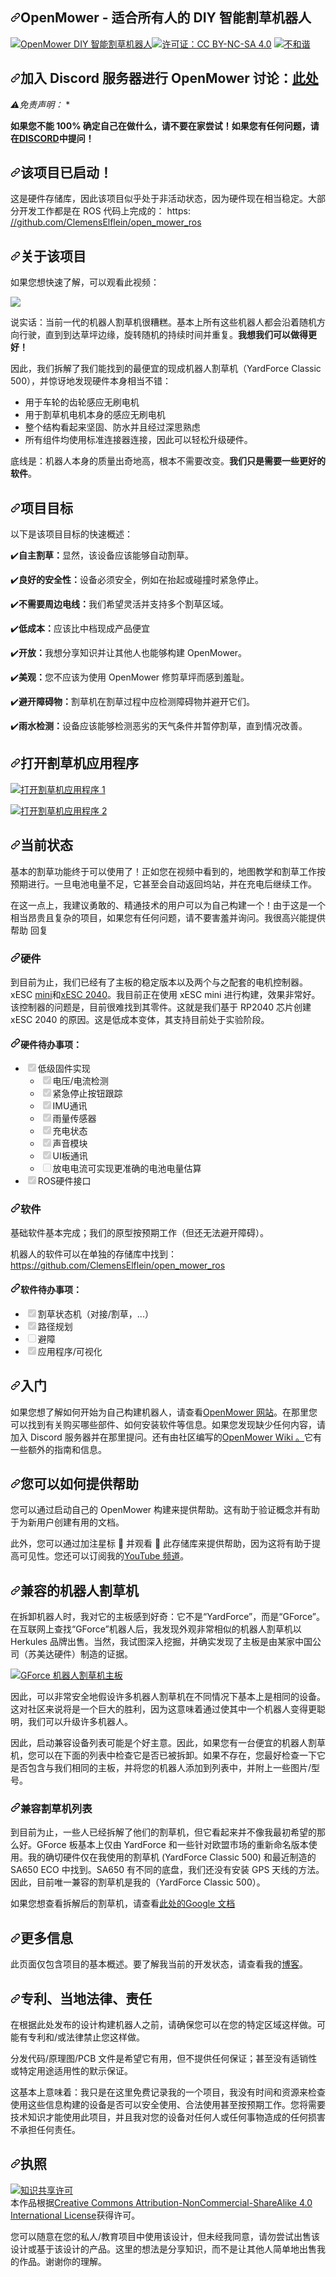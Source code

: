 <div class="Box-sc-g0xbh4-0 bJMeLZ js-snippet-clipboard-copy-unpositioned" data-hpc="true"><article class="markdown-body entry-content container-lg" itemprop="text"><h1 tabindex="-1" dir="auto"><a id="user-content-openmower---the-diy-smart-mowing-robot-for-everyone" class="anchor" aria-hidden="true" tabindex="-1" href="#openmower---the-diy-smart-mowing-robot-for-everyone"><svg class="octicon octicon-link" viewBox="0 0 16 16" version="1.1" width="16" height="16" aria-hidden="true"><path d="m7.775 3.275 1.25-1.25a3.5 3.5 0 1 1 4.95 4.95l-2.5 2.5a3.5 3.5 0 0 1-4.95 0 .751.751 0 0 1 .018-1.042.751.751 0 0 1 1.042-.018 1.998 1.998 0 0 0 2.83 0l2.5-2.5a2.002 2.002 0 0 0-2.83-2.83l-1.25 1.25a.751.751 0 0 1-1.042-.018.751.751 0 0 1-.018-1.042Zm-4.69 9.64a1.998 1.998 0 0 0 2.83 0l1.25-1.25a.751.751 0 0 1 1.042.018.751.751 0 0 1 .018 1.042l-1.25 1.25a3.5 3.5 0 1 1-4.95-4.95l2.5-2.5a3.5 3.5 0 0 1 4.95 0 .751.751 0 0 1-.018 1.042.751.751 0 0 1-1.042.018 1.998 1.998 0 0 0-2.83 0l-2.5 2.5a1.998 1.998 0 0 0 0 2.83Z"></path></svg></a><font style="vertical-align: inherit;"><font style="vertical-align: inherit;">OpenMower - 适合所有人的 DIY 智能割草机器人</font></font></h1>
<p dir="auto"><a target="_blank" rel="noopener noreferrer" href="https://github.com/ClemensElflein/OpenMower/blob/main/img/open_mower_header.jpg"><img src="https://github.com/ClemensElflein/OpenMower/raw/main/img/open_mower_header.jpg" alt="OpenMower DIY 智能割草机器人" style="max-width: 100%;"></a><a href="https://creativecommons.org/licenses/by-nc-sa/4.0/" rel="nofollow"><img src="https://camo.githubusercontent.com/5254836b4c2097cdf9b882f21a089aa7c06f73b990d36efb5dac7ac41cd764cd/68747470733a2f2f696d672e736869656c64732e696f2f62616467652f4c6963656e73652d434325323042592d2d4e432d2d5341253230342e302d6c69676874677265792e737667" alt="许可证：CC BY-NC-SA 4.0" data-canonical-src="https://img.shields.io/badge/License-CC%20BY--NC--SA%204.0-lightgrey.svg" style="max-width: 100%;"></a> <a href="https://discord.gg/jE7QNaSxW7" rel="nofollow"><img src="https://camo.githubusercontent.com/089fd617c6338d1dbc284d19242b8755d1b6fdacfc76ab591f220e8a64df3f7f/68747470733a2f2f62616467656e2e6e65742f62616467652f69636f6e2f646973636f72643f69636f6e3d646973636f7264266c6162656c" alt="不和谐" data-canonical-src="https://badgen.net/badge/icon/discord?icon=discord&amp;label" style="max-width: 100%;"></a></p>
<h1 tabindex="-1" dir="auto"><a id="user-content-join-the-discord-server-for-openmower-discussion-here" class="anchor" aria-hidden="true" tabindex="-1" href="#join-the-discord-server-for-openmower-discussion-here"><svg class="octicon octicon-link" viewBox="0 0 16 16" version="1.1" width="16" height="16" aria-hidden="true"><path d="m7.775 3.275 1.25-1.25a3.5 3.5 0 1 1 4.95 4.95l-2.5 2.5a3.5 3.5 0 0 1-4.95 0 .751.751 0 0 1 .018-1.042.751.751 0 0 1 1.042-.018 1.998 1.998 0 0 0 2.83 0l2.5-2.5a2.002 2.002 0 0 0-2.83-2.83l-1.25 1.25a.751.751 0 0 1-1.042-.018.751.751 0 0 1-.018-1.042Zm-4.69 9.64a1.998 1.998 0 0 0 2.83 0l1.25-1.25a.751.751 0 0 1 1.042.018.751.751 0 0 1 .018 1.042l-1.25 1.25a3.5 3.5 0 1 1-4.95-4.95l2.5-2.5a3.5 3.5 0 0 1 4.95 0 .751.751 0 0 1-.018 1.042.751.751 0 0 1-1.042.018 1.998 1.998 0 0 0-2.83 0l-2.5 2.5a1.998 1.998 0 0 0 0 2.83Z"></path></svg></a><font style="vertical-align: inherit;"><font style="vertical-align: inherit;">加入 Discord 服务器进行 OpenMower 讨论：</font></font><a href="https://discord.gg/jE7QNaSxW7" rel="nofollow"><font style="vertical-align: inherit;"><font style="vertical-align: inherit;">此处</font></font></a></h1>
<p dir="auto"><em><g-emoji class="g-emoji" alias="warning"><font style="vertical-align: inherit;"><font style="vertical-align: inherit;">⚠️</font></font></g-emoji><font style="vertical-align: inherit;"><font style="vertical-align: inherit;">免责声明：</font></font></em><font style="vertical-align: inherit;"><font style="vertical-align: inherit;"> *</font></font></p>
<p dir="auto"><strong><font style="vertical-align: inherit;"><font style="vertical-align: inherit;">如果您不能 100% 确定自己在做什么，请不要在家尝试！</font><font style="vertical-align: inherit;">如果您有任何问题，请在</font></font><a href="https://discord.gg/jE7QNaSxW7" rel="nofollow"><font style="vertical-align: inherit;"><font style="vertical-align: inherit;">DISCORD</font></font></a><font style="vertical-align: inherit;"><font style="vertical-align: inherit;">中提问！</font></font></strong></p>
<h1 tabindex="-1" dir="auto"><a id="user-content-this-project-is-active" class="anchor" aria-hidden="true" tabindex="-1" href="#this-project-is-active"><svg class="octicon octicon-link" viewBox="0 0 16 16" version="1.1" width="16" height="16" aria-hidden="true"><path d="m7.775 3.275 1.25-1.25a3.5 3.5 0 1 1 4.95 4.95l-2.5 2.5a3.5 3.5 0 0 1-4.95 0 .751.751 0 0 1 .018-1.042.751.751 0 0 1 1.042-.018 1.998 1.998 0 0 0 2.83 0l2.5-2.5a2.002 2.002 0 0 0-2.83-2.83l-1.25 1.25a.751.751 0 0 1-1.042-.018.751.751 0 0 1-.018-1.042Zm-4.69 9.64a1.998 1.998 0 0 0 2.83 0l1.25-1.25a.751.751 0 0 1 1.042.018.751.751 0 0 1 .018 1.042l-1.25 1.25a3.5 3.5 0 1 1-4.95-4.95l2.5-2.5a3.5 3.5 0 0 1 4.95 0 .751.751 0 0 1-.018 1.042.751.751 0 0 1-1.042.018 1.998 1.998 0 0 0-2.83 0l-2.5 2.5a1.998 1.998 0 0 0 0 2.83Z"></path></svg></a><font style="vertical-align: inherit;"><font style="vertical-align: inherit;">该项目已启动！</font></font></h1>
<p dir="auto"><font style="vertical-align: inherit;"><font style="vertical-align: inherit;">这是硬件存储库，因此该项目似乎处于非活动状态，因为硬件现在相当稳定。</font><font style="vertical-align: inherit;">大部分开发工作都是在 ROS 代码上完成的： https: </font></font><a href="https://github.com/ClemensElflein/open_mower_ros"><font style="vertical-align: inherit;"><font style="vertical-align: inherit;">//github.com/ClemensElflein/open_mower_ros</font></font></a></p>
<h1 tabindex="-1" dir="auto"><a id="user-content-about-the-project" class="anchor" aria-hidden="true" tabindex="-1" href="#about-the-project"><svg class="octicon octicon-link" viewBox="0 0 16 16" version="1.1" width="16" height="16" aria-hidden="true"><path d="m7.775 3.275 1.25-1.25a3.5 3.5 0 1 1 4.95 4.95l-2.5 2.5a3.5 3.5 0 0 1-4.95 0 .751.751 0 0 1 .018-1.042.751.751 0 0 1 1.042-.018 1.998 1.998 0 0 0 2.83 0l2.5-2.5a2.002 2.002 0 0 0-2.83-2.83l-1.25 1.25a.751.751 0 0 1-1.042-.018.751.751 0 0 1-.018-1.042Zm-4.69 9.64a1.998 1.998 0 0 0 2.83 0l1.25-1.25a.751.751 0 0 1 1.042.018.751.751 0 0 1 .018 1.042l-1.25 1.25a3.5 3.5 0 1 1-4.95-4.95l2.5-2.5a3.5 3.5 0 0 1 4.95 0 .751.751 0 0 1-.018 1.042.751.751 0 0 1-1.042.018 1.998 1.998 0 0 0-2.83 0l-2.5 2.5a1.998 1.998 0 0 0 0 2.83Z"></path></svg></a><font style="vertical-align: inherit;"><font style="vertical-align: inherit;">关于该项目</font></font></h1>
<p dir="auto"><font style="vertical-align: inherit;"><font style="vertical-align: inherit;">如果您想快速了解，可以观看此视频：</font></font></p>
<p dir="auto"><a href="https://www.youtube.com/watch?v=BSF04i3zNGw" rel="nofollow"><img src="https://user-images.githubusercontent.com/2864655/161540069-f4263fa7-a47b-49d2-a7bc-d1cdc3a47704.jpg" style="max-width: 100%;"></a></p>
<p dir="auto"><font style="vertical-align: inherit;"><font style="vertical-align: inherit;">说实话：当前一代的机器人割草机很糟糕。</font><font style="vertical-align: inherit;">基本上所有这些机器人都会沿着随机方向行驶，直到到达草坪边缘，旋转随机的持续时间并重复。</font></font><strong><font style="vertical-align: inherit;"><font style="vertical-align: inherit;">我想我们可以做得更好！</font></font></strong></p>
<p dir="auto"><font style="vertical-align: inherit;"><font style="vertical-align: inherit;">因此，我们拆解了我们能找到的最便宜的现成机器人割草机（YardForce Classic 500），并惊讶地发现硬件本身相当不错：</font></font></p>
<ul dir="auto">
<li><font style="vertical-align: inherit;"><font style="vertical-align: inherit;">用于车轮的齿轮感应无刷电机</font></font></li>
<li><font style="vertical-align: inherit;"><font style="vertical-align: inherit;">用于割草机电机本身的感应无刷电机</font></font></li>
<li><font style="vertical-align: inherit;"><font style="vertical-align: inherit;">整个结构看起来坚固、防水并且经过深思熟虑</font></font></li>
<li><font style="vertical-align: inherit;"><font style="vertical-align: inherit;">所有组件均使用标准连接器连接，因此可以轻松升级硬件。</font></font></li>
</ul>
<p dir="auto"><font style="vertical-align: inherit;"><font style="vertical-align: inherit;">底线是：机器人本身的质量出奇地高，根本不需要改变。</font></font><strong><font style="vertical-align: inherit;"><font style="vertical-align: inherit;">我们只是需要一些更好的软件</font></font></strong><font style="vertical-align: inherit;"><font style="vertical-align: inherit;">。</font></font></p>
<h2 tabindex="-1" dir="auto"><a id="user-content-project-goals" class="anchor" aria-hidden="true" tabindex="-1" href="#project-goals"><svg class="octicon octicon-link" viewBox="0 0 16 16" version="1.1" width="16" height="16" aria-hidden="true"><path d="m7.775 3.275 1.25-1.25a3.5 3.5 0 1 1 4.95 4.95l-2.5 2.5a3.5 3.5 0 0 1-4.95 0 .751.751 0 0 1 .018-1.042.751.751 0 0 1 1.042-.018 1.998 1.998 0 0 0 2.83 0l2.5-2.5a2.002 2.002 0 0 0-2.83-2.83l-1.25 1.25a.751.751 0 0 1-1.042-.018.751.751 0 0 1-.018-1.042Zm-4.69 9.64a1.998 1.998 0 0 0 2.83 0l1.25-1.25a.751.751 0 0 1 1.042.018.751.751 0 0 1 .018 1.042l-1.25 1.25a3.5 3.5 0 1 1-4.95-4.95l2.5-2.5a3.5 3.5 0 0 1 4.95 0 .751.751 0 0 1-.018 1.042.751.751 0 0 1-1.042.018 1.998 1.998 0 0 0-2.83 0l-2.5 2.5a1.998 1.998 0 0 0 0 2.83Z"></path></svg></a><font style="vertical-align: inherit;"><font style="vertical-align: inherit;">项目目标</font></font></h2>
<p dir="auto"><font style="vertical-align: inherit;"><font style="vertical-align: inherit;">以下是该项目目标的快速概述：</font></font></p>
<p dir="auto"><font style="vertical-align: inherit;"><font style="vertical-align: inherit;">✔️</font></font><strong><font style="vertical-align: inherit;"><font style="vertical-align: inherit;">自主割草：</font></font></strong><font style="vertical-align: inherit;"><font style="vertical-align: inherit;">显然，该设备应该能够自动割草。</font></font></p>
<p dir="auto"><font style="vertical-align: inherit;"><font style="vertical-align: inherit;">✔️</font></font><strong><font style="vertical-align: inherit;"><font style="vertical-align: inherit;">良好的安全性：</font></font></strong><font style="vertical-align: inherit;"><font style="vertical-align: inherit;">设备必须安全，例如在抬起或碰撞时紧急停止。</font></font></p>
<p dir="auto"><font style="vertical-align: inherit;"><font style="vertical-align: inherit;">✔️</font></font><strong><font style="vertical-align: inherit;"><font style="vertical-align: inherit;">不需要周边电线：</font></font></strong><font style="vertical-align: inherit;"><font style="vertical-align: inherit;">我们希望灵活并支持多个割草区域。</font></font></p>
<p dir="auto"><font style="vertical-align: inherit;"><font style="vertical-align: inherit;">✔️</font></font><strong><font style="vertical-align: inherit;"><font style="vertical-align: inherit;">低成本：</font></font></strong><font style="vertical-align: inherit;"><font style="vertical-align: inherit;">应该比中档现成产品便宜</font></font></p>
<p dir="auto"><font style="vertical-align: inherit;"><font style="vertical-align: inherit;">✔️</font></font><strong><font style="vertical-align: inherit;"><font style="vertical-align: inherit;">开放：</font></font></strong><font style="vertical-align: inherit;"><font style="vertical-align: inherit;">我想分享知识并让其他人也能够构建 OpenMower。</font></font></p>
<p dir="auto"><font style="vertical-align: inherit;"><font style="vertical-align: inherit;">✔️</font></font><strong><font style="vertical-align: inherit;"><font style="vertical-align: inherit;">美观：</font></font></strong><font style="vertical-align: inherit;"><font style="vertical-align: inherit;">您不应该为使用 OpenMower 修剪草坪而感到羞耻。</font></font></p>
<p dir="auto"><font style="vertical-align: inherit;"><font style="vertical-align: inherit;">✔️</font></font><strong><font style="vertical-align: inherit;"><font style="vertical-align: inherit;">避开障碍物：</font></font></strong><font style="vertical-align: inherit;"><font style="vertical-align: inherit;">割草机在割草过程中应检测障碍物并避开它们。</font></font></p>
<p dir="auto"><font style="vertical-align: inherit;"><font style="vertical-align: inherit;">✔️</font></font><strong><font style="vertical-align: inherit;"><font style="vertical-align: inherit;">雨水检测：</font></font></strong><font style="vertical-align: inherit;"><font style="vertical-align: inherit;">设备应该能够检测恶劣的天气条件并暂停割草，直到情况改善。</font></font></p>
<h1 tabindex="-1" dir="auto"><a id="user-content-open-mower-app" class="anchor" aria-hidden="true" tabindex="-1" href="#open-mower-app"><svg class="octicon octicon-link" viewBox="0 0 16 16" version="1.1" width="16" height="16" aria-hidden="true"><path d="m7.775 3.275 1.25-1.25a3.5 3.5 0 1 1 4.95 4.95l-2.5 2.5a3.5 3.5 0 0 1-4.95 0 .751.751 0 0 1 .018-1.042.751.751 0 0 1 1.042-.018 1.998 1.998 0 0 0 2.83 0l2.5-2.5a2.002 2.002 0 0 0-2.83-2.83l-1.25 1.25a.751.751 0 0 1-1.042-.018.751.751 0 0 1-.018-1.042Zm-4.69 9.64a1.998 1.998 0 0 0 2.83 0l1.25-1.25a.751.751 0 0 1 1.042.018.751.751 0 0 1 .018 1.042l-1.25 1.25a3.5 3.5 0 1 1-4.95-4.95l2.5-2.5a3.5 3.5 0 0 1 4.95 0 .751.751 0 0 1-.018 1.042.751.751 0 0 1-1.042.018 1.998 1.998 0 0 0-2.83 0l-2.5 2.5a1.998 1.998 0 0 0 0 2.83Z"></path></svg></a><font style="vertical-align: inherit;"><font style="vertical-align: inherit;">打开割草机应用程序</font></font></h1>
<p dir="auto"><a target="_blank" rel="noopener noreferrer" href="https://github.com/ClemensElflein/OpenMower/blob/main/img/open_mower_app_1.jpg"><img src="https://github.com/ClemensElflein/OpenMower/raw/main/img/open_mower_app_1.jpg" alt="打开割草机应用程序 1" style="max-width: 100%;"></a></p>
<p dir="auto"><a target="_blank" rel="noopener noreferrer" href="https://github.com/ClemensElflein/OpenMower/blob/main/img/open_mower_app_2.jpg"><img src="https://github.com/ClemensElflein/OpenMower/raw/main/img/open_mower_app_2.jpg" alt="打开割草机应用程序 2" style="max-width: 100%;"></a></p>
<h2 tabindex="-1" dir="auto"><a id="user-content-current-state" class="anchor" aria-hidden="true" tabindex="-1" href="#current-state"><svg class="octicon octicon-link" viewBox="0 0 16 16" version="1.1" width="16" height="16" aria-hidden="true"><path d="m7.775 3.275 1.25-1.25a3.5 3.5 0 1 1 4.95 4.95l-2.5 2.5a3.5 3.5 0 0 1-4.95 0 .751.751 0 0 1 .018-1.042.751.751 0 0 1 1.042-.018 1.998 1.998 0 0 0 2.83 0l2.5-2.5a2.002 2.002 0 0 0-2.83-2.83l-1.25 1.25a.751.751 0 0 1-1.042-.018.751.751 0 0 1-.018-1.042Zm-4.69 9.64a1.998 1.998 0 0 0 2.83 0l1.25-1.25a.751.751 0 0 1 1.042.018.751.751 0 0 1 .018 1.042l-1.25 1.25a3.5 3.5 0 1 1-4.95-4.95l2.5-2.5a3.5 3.5 0 0 1 4.95 0 .751.751 0 0 1-.018 1.042.751.751 0 0 1-1.042.018 1.998 1.998 0 0 0-2.83 0l-2.5 2.5a1.998 1.998 0 0 0 0 2.83Z"></path></svg></a><font style="vertical-align: inherit;"><font style="vertical-align: inherit;">当前状态</font></font></h2>
<p dir="auto"><font style="vertical-align: inherit;"><font style="vertical-align: inherit;">基本的割草功能终于可以使用了！</font><font style="vertical-align: inherit;">正如您在视频中看到的，地图教学和割草工作按预期进行。</font><font style="vertical-align: inherit;">一旦电池电量不足，它甚至会自动返回坞站，并在充电后继续工作。</font></font></p>
<p dir="auto"><font style="vertical-align: inherit;"><font style="vertical-align: inherit;">在这一点上，我建议勇敢的、精通技术的用户可以为自己构建一个！</font><font style="vertical-align: inherit;">由于这是一个相当昂贵且复杂的项目，如果您有任何问题，请不要害羞并询问。</font><font style="vertical-align: inherit;">我很高兴能提供帮助 回复</font></font></p>
<h3 tabindex="-1" dir="auto"><a id="user-content-hardware" class="anchor" aria-hidden="true" tabindex="-1" href="#hardware"><svg class="octicon octicon-link" viewBox="0 0 16 16" version="1.1" width="16" height="16" aria-hidden="true"><path d="m7.775 3.275 1.25-1.25a3.5 3.5 0 1 1 4.95 4.95l-2.5 2.5a3.5 3.5 0 0 1-4.95 0 .751.751 0 0 1 .018-1.042.751.751 0 0 1 1.042-.018 1.998 1.998 0 0 0 2.83 0l2.5-2.5a2.002 2.002 0 0 0-2.83-2.83l-1.25 1.25a.751.751 0 0 1-1.042-.018.751.751 0 0 1-.018-1.042Zm-4.69 9.64a1.998 1.998 0 0 0 2.83 0l1.25-1.25a.751.751 0 0 1 1.042.018.751.751 0 0 1 .018 1.042l-1.25 1.25a3.5 3.5 0 1 1-4.95-4.95l2.5-2.5a3.5 3.5 0 0 1 4.95 0 .751.751 0 0 1-.018 1.042.751.751 0 0 1-1.042.018 1.998 1.998 0 0 0-2.83 0l-2.5 2.5a1.998 1.998 0 0 0 0 2.83Z"></path></svg></a><font style="vertical-align: inherit;"><font style="vertical-align: inherit;">硬件</font></font></h3>
<p dir="auto"><font style="vertical-align: inherit;"><font style="vertical-align: inherit;">到目前为止，我们已经有了主板的稳定版本以及两个与之配套的电机控制器。</font><font style="vertical-align: inherit;">xESC </font></font><a href="https://github.com/clemensElflein/xesc"><font style="vertical-align: inherit;"><font style="vertical-align: inherit;">mini</font></font></a><font style="vertical-align: inherit;"><font style="vertical-align: inherit;">和</font></font><a href="https://github.com/clemensElflein/xesc2040"><font style="vertical-align: inherit;"><font style="vertical-align: inherit;">xESC 2040</font></font></a><font style="vertical-align: inherit;"><font style="vertical-align: inherit;">。</font><font style="vertical-align: inherit;">我目前正在使用 xESC mini 进行构建，效果非常好。</font><font style="vertical-align: inherit;">该控制器的问题是，目前很难找到其零件。</font><font style="vertical-align: inherit;">这就是我们基于 RP2040 芯片创建 xESC 2040 的原因。</font><font style="vertical-align: inherit;">这是低成本变体，其支持目前处于实验阶段。</font></font></p>
<h4 tabindex="-1" dir="auto"><a id="user-content-hardware-to-do" class="anchor" aria-hidden="true" tabindex="-1" href="#hardware-to-do"><svg class="octicon octicon-link" viewBox="0 0 16 16" version="1.1" width="16" height="16" aria-hidden="true"><path d="m7.775 3.275 1.25-1.25a3.5 3.5 0 1 1 4.95 4.95l-2.5 2.5a3.5 3.5 0 0 1-4.95 0 .751.751 0 0 1 .018-1.042.751.751 0 0 1 1.042-.018 1.998 1.998 0 0 0 2.83 0l2.5-2.5a2.002 2.002 0 0 0-2.83-2.83l-1.25 1.25a.751.751 0 0 1-1.042-.018.751.751 0 0 1-.018-1.042Zm-4.69 9.64a1.998 1.998 0 0 0 2.83 0l1.25-1.25a.751.751 0 0 1 1.042.018.751.751 0 0 1 .018 1.042l-1.25 1.25a3.5 3.5 0 1 1-4.95-4.95l2.5-2.5a3.5 3.5 0 0 1 4.95 0 .751.751 0 0 1-.018 1.042.751.751 0 0 1-1.042.018 1.998 1.998 0 0 0-2.83 0l-2.5 2.5a1.998 1.998 0 0 0 0 2.83Z"></path></svg></a><font style="vertical-align: inherit;"><font style="vertical-align: inherit;">硬件待办事项：</font></font></h4>
<ul class="contains-task-list">
<li class="task-list-item"><input type="checkbox" id="" disabled="" class="task-list-item-checkbox" checked=""><font style="vertical-align: inherit;"><font style="vertical-align: inherit;">低级固件实现
</font></font><ul class="contains-task-list">
<li class="task-list-item"><input type="checkbox" id="" disabled="" class="task-list-item-checkbox" checked=""><font style="vertical-align: inherit;"><font style="vertical-align: inherit;">电压/电流检测</font></font></li>
<li class="task-list-item"><input type="checkbox" id="" disabled="" class="task-list-item-checkbox" checked=""><font style="vertical-align: inherit;"><font style="vertical-align: inherit;">紧急停止按钮跟踪</font></font></li>
<li class="task-list-item"><input type="checkbox" id="" disabled="" class="task-list-item-checkbox" checked=""><font style="vertical-align: inherit;"><font style="vertical-align: inherit;">IMU通讯</font></font></li>
<li class="task-list-item"><input type="checkbox" id="" disabled="" class="task-list-item-checkbox" checked=""><font style="vertical-align: inherit;"><font style="vertical-align: inherit;">雨量传感器</font></font></li>
<li class="task-list-item"><input type="checkbox" id="" disabled="" class="task-list-item-checkbox" checked=""><font style="vertical-align: inherit;"><font style="vertical-align: inherit;">充电状态</font></font></li>
<li class="task-list-item"><input type="checkbox" id="" disabled="" class="task-list-item-checkbox" checked=""><font style="vertical-align: inherit;"><font style="vertical-align: inherit;">声音模块</font></font></li>
<li class="task-list-item"><input type="checkbox" id="" disabled="" class="task-list-item-checkbox" checked=""><font style="vertical-align: inherit;"><font style="vertical-align: inherit;">UI板通讯</font></font></li>
<li class="task-list-item"><input type="checkbox" id="" disabled="" class="task-list-item-checkbox"><font style="vertical-align: inherit;"><font style="vertical-align: inherit;">放电电流可实现更准确的电池电量估算</font></font></li>
</ul>
</li>
<li class="task-list-item"><input type="checkbox" id="" disabled="" class="task-list-item-checkbox" checked=""><font style="vertical-align: inherit;"><font style="vertical-align: inherit;">ROS硬件接口</font></font></li>
</ul>
<h3 tabindex="-1" dir="auto"><a id="user-content-software" class="anchor" aria-hidden="true" tabindex="-1" href="#software"><svg class="octicon octicon-link" viewBox="0 0 16 16" version="1.1" width="16" height="16" aria-hidden="true"><path d="m7.775 3.275 1.25-1.25a3.5 3.5 0 1 1 4.95 4.95l-2.5 2.5a3.5 3.5 0 0 1-4.95 0 .751.751 0 0 1 .018-1.042.751.751 0 0 1 1.042-.018 1.998 1.998 0 0 0 2.83 0l2.5-2.5a2.002 2.002 0 0 0-2.83-2.83l-1.25 1.25a.751.751 0 0 1-1.042-.018.751.751 0 0 1-.018-1.042Zm-4.69 9.64a1.998 1.998 0 0 0 2.83 0l1.25-1.25a.751.751 0 0 1 1.042.018.751.751 0 0 1 .018 1.042l-1.25 1.25a3.5 3.5 0 1 1-4.95-4.95l2.5-2.5a3.5 3.5 0 0 1 4.95 0 .751.751 0 0 1-.018 1.042.751.751 0 0 1-1.042.018 1.998 1.998 0 0 0-2.83 0l-2.5 2.5a1.998 1.998 0 0 0 0 2.83Z"></path></svg></a><font style="vertical-align: inherit;"><font style="vertical-align: inherit;">软件</font></font></h3>
<p dir="auto"><font style="vertical-align: inherit;"><font style="vertical-align: inherit;">基础软件基本完成；</font><font style="vertical-align: inherit;">我们的原型按预期工作（但还无法避开障碍）。</font></font></p>
<p dir="auto"><font style="vertical-align: inherit;"><font style="vertical-align: inherit;">机器人的软件可以在单独的存储库中找到：</font></font><a href="https://github.com/ClemensElflein/open_mower_ros"><font style="vertical-align: inherit;"><font style="vertical-align: inherit;">https://github.com/ClemensElflein/open_mower_ros</font></font></a></p>
<h4 tabindex="-1" dir="auto"><a id="user-content-software-to-do" class="anchor" aria-hidden="true" tabindex="-1" href="#software-to-do"><svg class="octicon octicon-link" viewBox="0 0 16 16" version="1.1" width="16" height="16" aria-hidden="true"><path d="m7.775 3.275 1.25-1.25a3.5 3.5 0 1 1 4.95 4.95l-2.5 2.5a3.5 3.5 0 0 1-4.95 0 .751.751 0 0 1 .018-1.042.751.751 0 0 1 1.042-.018 1.998 1.998 0 0 0 2.83 0l2.5-2.5a2.002 2.002 0 0 0-2.83-2.83l-1.25 1.25a.751.751 0 0 1-1.042-.018.751.751 0 0 1-.018-1.042Zm-4.69 9.64a1.998 1.998 0 0 0 2.83 0l1.25-1.25a.751.751 0 0 1 1.042.018.751.751 0 0 1 .018 1.042l-1.25 1.25a3.5 3.5 0 1 1-4.95-4.95l2.5-2.5a3.5 3.5 0 0 1 4.95 0 .751.751 0 0 1-.018 1.042.751.751 0 0 1-1.042.018 1.998 1.998 0 0 0-2.83 0l-2.5 2.5a1.998 1.998 0 0 0 0 2.83Z"></path></svg></a><font style="vertical-align: inherit;"><font style="vertical-align: inherit;">软件待办事项：</font></font></h4>
<ul class="contains-task-list">
<li class="task-list-item"><input type="checkbox" id="" disabled="" class="task-list-item-checkbox" checked=""><font style="vertical-align: inherit;"><font style="vertical-align: inherit;">割草状态机（对接/割草，...）</font></font></li>
<li class="task-list-item"><input type="checkbox" id="" disabled="" class="task-list-item-checkbox" checked=""><font style="vertical-align: inherit;"><font style="vertical-align: inherit;">路径规划</font></font></li>
<li class="task-list-item"><input type="checkbox" id="" disabled="" class="task-list-item-checkbox"><font style="vertical-align: inherit;"><font style="vertical-align: inherit;">避障</font></font></li>
<li class="task-list-item"><input type="checkbox" id="" disabled="" class="task-list-item-checkbox" checked=""><font style="vertical-align: inherit;"><font style="vertical-align: inherit;">应用程序/可视化</font></font></li>
</ul>
<h2 tabindex="-1" dir="auto"><a id="user-content-getting-started" class="anchor" aria-hidden="true" tabindex="-1" href="#getting-started"><svg class="octicon octicon-link" viewBox="0 0 16 16" version="1.1" width="16" height="16" aria-hidden="true"><path d="m7.775 3.275 1.25-1.25a3.5 3.5 0 1 1 4.95 4.95l-2.5 2.5a3.5 3.5 0 0 1-4.95 0 .751.751 0 0 1 .018-1.042.751.751 0 0 1 1.042-.018 1.998 1.998 0 0 0 2.83 0l2.5-2.5a2.002 2.002 0 0 0-2.83-2.83l-1.25 1.25a.751.751 0 0 1-1.042-.018.751.751 0 0 1-.018-1.042Zm-4.69 9.64a1.998 1.998 0 0 0 2.83 0l1.25-1.25a.751.751 0 0 1 1.042.018.751.751 0 0 1 .018 1.042l-1.25 1.25a3.5 3.5 0 1 1-4.95-4.95l2.5-2.5a3.5 3.5 0 0 1 4.95 0 .751.751 0 0 1-.018 1.042.751.751 0 0 1-1.042.018 1.998 1.998 0 0 0-2.83 0l-2.5 2.5a1.998 1.998 0 0 0 0 2.83Z"></path></svg></a><font style="vertical-align: inherit;"><font style="vertical-align: inherit;">入门</font></font></h2>
<p dir="auto"><font style="vertical-align: inherit;"><font style="vertical-align: inherit;">如果您想了解如何开始为自己构建机器人，请查看</font></font><a href="https://openmower.de" rel="nofollow"><font style="vertical-align: inherit;"><font style="vertical-align: inherit;">OpenMower 网站</font></font></a><font style="vertical-align: inherit;"><font style="vertical-align: inherit;">。</font><font style="vertical-align: inherit;">在那里您可以找到有关购买哪些部件、如何安装软件等信息。</font><font style="vertical-align: inherit;">如果您发现缺少任何内容，请加入 Discord 服务器并在那里提问。</font><font style="vertical-align: inherit;">还有</font><font style="vertical-align: inherit;">由社区编写的</font></font><a href="https://wiki.openmower.de" rel="nofollow"><font style="vertical-align: inherit;"><font style="vertical-align: inherit;">OpenMower Wiki 。</font></font></a><font style="vertical-align: inherit;"><font style="vertical-align: inherit;">它有一些额外的指南和信息。</font></font></p>
<h1 tabindex="-1" dir="auto"><a id="user-content-how-you-can-help" class="anchor" aria-hidden="true" tabindex="-1" href="#how-you-can-help"><svg class="octicon octicon-link" viewBox="0 0 16 16" version="1.1" width="16" height="16" aria-hidden="true"><path d="m7.775 3.275 1.25-1.25a3.5 3.5 0 1 1 4.95 4.95l-2.5 2.5a3.5 3.5 0 0 1-4.95 0 .751.751 0 0 1 .018-1.042.751.751 0 0 1 1.042-.018 1.998 1.998 0 0 0 2.83 0l2.5-2.5a2.002 2.002 0 0 0-2.83-2.83l-1.25 1.25a.751.751 0 0 1-1.042-.018.751.751 0 0 1-.018-1.042Zm-4.69 9.64a1.998 1.998 0 0 0 2.83 0l1.25-1.25a.751.751 0 0 1 1.042.018.751.751 0 0 1 .018 1.042l-1.25 1.25a3.5 3.5 0 1 1-4.95-4.95l2.5-2.5a3.5 3.5 0 0 1 4.95 0 .751.751 0 0 1-.018 1.042.751.751 0 0 1-1.042.018 1.998 1.998 0 0 0-2.83 0l-2.5 2.5a1.998 1.998 0 0 0 0 2.83Z"></path></svg></a><font style="vertical-align: inherit;"><font style="vertical-align: inherit;">您可以如何提供帮助</font></font></h1>
<p dir="auto"><font style="vertical-align: inherit;"><font style="vertical-align: inherit;">您可以通过启动自己的 OpenMower 构建来提供帮助。</font><font style="vertical-align: inherit;">这有助于验证概念并有助于为新用户创建有用的文档。</font></font></p>
<p dir="auto"><font style="vertical-align: inherit;"><font style="vertical-align: inherit;">此外，您可以通过加注星标 🌟 并观看 👀 此存储库来提供帮助，因为这将有助于提高可见性。</font><font style="vertical-align: inherit;">您还可以订阅我的</font></font><a href="https://youtube.com/c/ClemensElflein" rel="nofollow"><font style="vertical-align: inherit;"><font style="vertical-align: inherit;">YouTube 频道</font></font></a><font style="vertical-align: inherit;"><font style="vertical-align: inherit;">。</font></font></p>
<h2 tabindex="-1" dir="auto"><a id="user-content-compatible-robotic-mowers" class="anchor" aria-hidden="true" tabindex="-1" href="#compatible-robotic-mowers"><svg class="octicon octicon-link" viewBox="0 0 16 16" version="1.1" width="16" height="16" aria-hidden="true"><path d="m7.775 3.275 1.25-1.25a3.5 3.5 0 1 1 4.95 4.95l-2.5 2.5a3.5 3.5 0 0 1-4.95 0 .751.751 0 0 1 .018-1.042.751.751 0 0 1 1.042-.018 1.998 1.998 0 0 0 2.83 0l2.5-2.5a2.002 2.002 0 0 0-2.83-2.83l-1.25 1.25a.751.751 0 0 1-1.042-.018.751.751 0 0 1-.018-1.042Zm-4.69 9.64a1.998 1.998 0 0 0 2.83 0l1.25-1.25a.751.751 0 0 1 1.042.018.751.751 0 0 1 .018 1.042l-1.25 1.25a3.5 3.5 0 1 1-4.95-4.95l2.5-2.5a3.5 3.5 0 0 1 4.95 0 .751.751 0 0 1-.018 1.042.751.751 0 0 1-1.042.018 1.998 1.998 0 0 0-2.83 0l-2.5 2.5a1.998 1.998 0 0 0 0 2.83Z"></path></svg></a><font style="vertical-align: inherit;"><font style="vertical-align: inherit;">兼容的机器人割草机</font></font></h2>
<p dir="auto"><font style="vertical-align: inherit;"><font style="vertical-align: inherit;">在拆卸机器人时，我对它的主板感到好奇：它不是“YardForce”，而是“GForce”。</font><font style="vertical-align: inherit;">在互联网上查找“GForce”机器人后，我发现外观非常相似的机器人割草机以 Herkules 品牌出售。</font><font style="vertical-align: inherit;">当然，我试图深入挖掘，并确实发现了主板是由某家中国公司（苏美达硬件）制造的证据。</font></font></p>
<p dir="auto"><a target="_blank" rel="noopener noreferrer" href="https://github.com/ClemensElflein/OpenMower/blob/main/img/mainboard.jpg"><img src="https://github.com/ClemensElflein/OpenMower/raw/main/img/mainboard.jpg" alt="GForce 机器人割草机主板" style="max-width: 100%;"></a></p>
<p dir="auto"><font style="vertical-align: inherit;"><font style="vertical-align: inherit;">因此，可以非常安全地假设许多机器人割草机在不同情况下基本上是相同的设备。</font><font style="vertical-align: inherit;">这对社区来说将是一个巨大的胜利，因为这意味着通过使其中一个机器人变得更聪明，我们可以升级许多机器人。</font></font></p>
<p dir="auto"><font style="vertical-align: inherit;"><font style="vertical-align: inherit;">因此，启动兼容设备列表可能是个好主意。</font><font style="vertical-align: inherit;">因此，如果您有一台便宜的机器人割草机，您可以在下面的列表中检查它是否已被拆卸。</font><font style="vertical-align: inherit;">如果不存在，您最好检查一下它是否包含与我们相同的主板，并将您的机器人添加到列表中，并附上一些图片/型号。</font></font></p>
<h3 tabindex="-1" dir="auto"><a id="user-content-list-of-compatible-mowers" class="anchor" aria-hidden="true" tabindex="-1" href="#list-of-compatible-mowers"><svg class="octicon octicon-link" viewBox="0 0 16 16" version="1.1" width="16" height="16" aria-hidden="true"><path d="m7.775 3.275 1.25-1.25a3.5 3.5 0 1 1 4.95 4.95l-2.5 2.5a3.5 3.5 0 0 1-4.95 0 .751.751 0 0 1 .018-1.042.751.751 0 0 1 1.042-.018 1.998 1.998 0 0 0 2.83 0l2.5-2.5a2.002 2.002 0 0 0-2.83-2.83l-1.25 1.25a.751.751 0 0 1-1.042-.018.751.751 0 0 1-.018-1.042Zm-4.69 9.64a1.998 1.998 0 0 0 2.83 0l1.25-1.25a.751.751 0 0 1 1.042.018.751.751 0 0 1 .018 1.042l-1.25 1.25a3.5 3.5 0 1 1-4.95-4.95l2.5-2.5a3.5 3.5 0 0 1 4.95 0 .751.751 0 0 1-.018 1.042.751.751 0 0 1-1.042.018 1.998 1.998 0 0 0-2.83 0l-2.5 2.5a1.998 1.998 0 0 0 0 2.83Z"></path></svg></a><font style="vertical-align: inherit;"><font style="vertical-align: inherit;">兼容割草机列表</font></font></h3>
<p dir="auto"><font style="vertical-align: inherit;"><font style="vertical-align: inherit;">到目前为止，一些人已经拆解了他们的割草机，但它看起来并不像我最初希望的那么好。</font><font style="vertical-align: inherit;">GForce 板基本上仅由 YardForce 和一些针对欧盟市场的重新命名版本使用。</font><font style="vertical-align: inherit;">我的确切硬件仅在我使用的割草机 (YardForce Classic 500) 和最近制造的 SA650 ECO 中找到。</font><font style="vertical-align: inherit;">SA650 有不同的底盘，我们还没有安装 GPS 天线的方法。</font><font style="vertical-align: inherit;">因此，目前唯一兼容的割草机是我的（YardForce Classic 500）。</font></font></p>
<p dir="auto"><font style="vertical-align: inherit;"><font style="vertical-align: inherit;">如果您想查看拆解后的割草机，请查看</font></font><a href="https://docs.google.com/spreadsheets/d/1BX0-KEs5v-VED8-RA4BLE-wRdXHtlmcKy4n9K5vJVAA" rel="nofollow"><font style="vertical-align: inherit;"><font style="vertical-align: inherit;">此处的Google 文档</font></font></a></p>
<h1 tabindex="-1" dir="auto"><a id="user-content-more-infos" class="anchor" aria-hidden="true" tabindex="-1" href="#more-infos"><svg class="octicon octicon-link" viewBox="0 0 16 16" version="1.1" width="16" height="16" aria-hidden="true"><path d="m7.775 3.275 1.25-1.25a3.5 3.5 0 1 1 4.95 4.95l-2.5 2.5a3.5 3.5 0 0 1-4.95 0 .751.751 0 0 1 .018-1.042.751.751 0 0 1 1.042-.018 1.998 1.998 0 0 0 2.83 0l2.5-2.5a2.002 2.002 0 0 0-2.83-2.83l-1.25 1.25a.751.751 0 0 1-1.042-.018.751.751 0 0 1-.018-1.042Zm-4.69 9.64a1.998 1.998 0 0 0 2.83 0l1.25-1.25a.751.751 0 0 1 1.042.018.751.751 0 0 1 .018 1.042l-1.25 1.25a3.5 3.5 0 1 1-4.95-4.95l2.5-2.5a3.5 3.5 0 0 1 4.95 0 .751.751 0 0 1-.018 1.042.751.751 0 0 1-1.042.018 1.998 1.998 0 0 0-2.83 0l-2.5 2.5a1.998 1.998 0 0 0 0 2.83Z"></path></svg></a><font style="vertical-align: inherit;"><font style="vertical-align: inherit;">更多信息</font></font></h1>
<p dir="auto"><font style="vertical-align: inherit;"><font style="vertical-align: inherit;">此页面仅包含项目的基本概述。</font><font style="vertical-align: inherit;">要了解我当前的开发状态，请查看我的</font></font><a href="https://x-tech.online/" rel="nofollow"><font style="vertical-align: inherit;"><font style="vertical-align: inherit;">博客</font></font></a><font style="vertical-align: inherit;"><font style="vertical-align: inherit;">。</font></font></p>
<h1 tabindex="-1" dir="auto"><a id="user-content-patents-local-laws-liability" class="anchor" aria-hidden="true" tabindex="-1" href="#patents-local-laws-liability"><svg class="octicon octicon-link" viewBox="0 0 16 16" version="1.1" width="16" height="16" aria-hidden="true"><path d="m7.775 3.275 1.25-1.25a3.5 3.5 0 1 1 4.95 4.95l-2.5 2.5a3.5 3.5 0 0 1-4.95 0 .751.751 0 0 1 .018-1.042.751.751 0 0 1 1.042-.018 1.998 1.998 0 0 0 2.83 0l2.5-2.5a2.002 2.002 0 0 0-2.83-2.83l-1.25 1.25a.751.751 0 0 1-1.042-.018.751.751 0 0 1-.018-1.042Zm-4.69 9.64a1.998 1.998 0 0 0 2.83 0l1.25-1.25a.751.751 0 0 1 1.042.018.751.751 0 0 1 .018 1.042l-1.25 1.25a3.5 3.5 0 1 1-4.95-4.95l2.5-2.5a3.5 3.5 0 0 1 4.95 0 .751.751 0 0 1-.018 1.042.751.751 0 0 1-1.042.018 1.998 1.998 0 0 0-2.83 0l-2.5 2.5a1.998 1.998 0 0 0 0 2.83Z"></path></svg></a><font style="vertical-align: inherit;"><font style="vertical-align: inherit;">专利、当地法律、责任</font></font></h1>
<p dir="auto"><font style="vertical-align: inherit;"><font style="vertical-align: inherit;">在根据此处发布的设计构建机器人之前，请确保您可以在您的特定区域这样做。</font><font style="vertical-align: inherit;">可能有专利和/或法律禁止您这样做。</font></font></p>
<p dir="auto"><font style="vertical-align: inherit;"><font style="vertical-align: inherit;">分发代码/原理图/PCB 文件是希望它有用，但不提供任何保证；</font><font style="vertical-align: inherit;">甚至没有适销性或特定用途适用性的默示保证。</font></font></p>
<p dir="auto"><font style="vertical-align: inherit;"><font style="vertical-align: inherit;">这基本上意味着：我只是在这里免费记录我的一个项目，我没有时间和资源来检查使用这些信息构建的设备是否可以安全使用、合法使用甚至按预期工作。</font><font style="vertical-align: inherit;">您将需要技术知识才能使用此项目，并且我对您的设备对任何人或任何事物造成的任何损害不承担任何责任。</font></font></p>
<h1 tabindex="-1" dir="auto"><a id="user-content-license" class="anchor" aria-hidden="true" tabindex="-1" href="#license"><svg class="octicon octicon-link" viewBox="0 0 16 16" version="1.1" width="16" height="16" aria-hidden="true"><path d="m7.775 3.275 1.25-1.25a3.5 3.5 0 1 1 4.95 4.95l-2.5 2.5a3.5 3.5 0 0 1-4.95 0 .751.751 0 0 1 .018-1.042.751.751 0 0 1 1.042-.018 1.998 1.998 0 0 0 2.83 0l2.5-2.5a2.002 2.002 0 0 0-2.83-2.83l-1.25 1.25a.751.751 0 0 1-1.042-.018.751.751 0 0 1-.018-1.042Zm-4.69 9.64a1.998 1.998 0 0 0 2.83 0l1.25-1.25a.751.751 0 0 1 1.042.018.751.751 0 0 1 .018 1.042l-1.25 1.25a3.5 3.5 0 1 1-4.95-4.95l2.5-2.5a3.5 3.5 0 0 1 4.95 0 .751.751 0 0 1-.018 1.042.751.751 0 0 1-1.042.018 1.998 1.998 0 0 0-2.83 0l-2.5 2.5a1.998 1.998 0 0 0 0 2.83Z"></path></svg></a><font style="vertical-align: inherit;"><font style="vertical-align: inherit;">执照</font></font></h1>
<p dir="auto"><a href="http://creativecommons.org/licenses/by-nc-sa/4.0/" rel="nofollow"><img alt="知识共享许可" src="https://camo.githubusercontent.com/394c08dc4b8a47e0c6eaecef98132816cccc0bf446259bde1911462f4d6f5a91/68747470733a2f2f692e6372656174697665636f6d6d6f6e732e6f72672f6c2f62792d6e632d73612f342e302f38387833312e706e67" data-canonical-src="https://i.creativecommons.org/l/by-nc-sa/4.0/88x31.png" style="max-width: 100%;"></a><br><font style="vertical-align: inherit;"><font style="vertical-align: inherit;">本作品根据</font></font><a href="http://creativecommons.org/licenses/by-nc-sa/4.0/" rel="nofollow"><font style="vertical-align: inherit;"><font style="vertical-align: inherit;">Creative Commons Attribution-NonCommercial-ShareAlike 4.0 International License</font></font></a><font style="vertical-align: inherit;"><font style="vertical-align: inherit;">获得许可。</font></font></p>
<p dir="auto"><font style="vertical-align: inherit;"><font style="vertical-align: inherit;">您可以随意在您的私人/教育项目中使用该设计，但未经我同意，请勿尝试出售该设计或基于该设计的产品。</font><font style="vertical-align: inherit;">这里的想法是分享知识，而不是让其他人简单地出售我的作品。</font><font style="vertical-align: inherit;">谢谢你的理解。</font></font></p>
</article></div>
